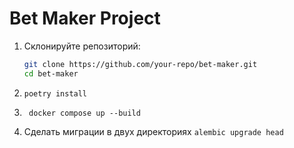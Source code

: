 # Bet Maker Project

1. Склонируйте репозиторий:

   ```bash
   git clone https://github.com/your-repo/bet-maker.git
   cd bet-maker 
   ```

2. ``` poetry install ```
3. ``` docker compose up --build```
4. Сделать миграции в двух директориях ```alembic upgrade head```
